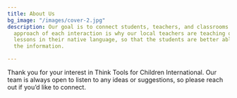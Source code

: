 ```yaml
---
title: About Us
bg_image: "/images/cover-2.jpg"
description: Our goal is to connect students, teachers, and classrooms. The grassroots
  approach of each interaction is why our local teachers are teaching our technology
  lessons in their native language, so that the students are better able to absorb
  the information.

---
```

Thank you for your interest in Think Tools for Children International. Our team is always open to listen to any ideas or suggestions, so please reach out if you’d like to connect.